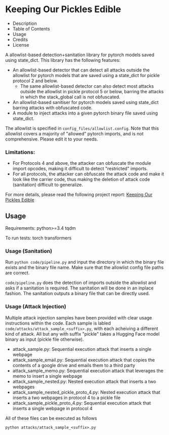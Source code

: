 # Keeping Our Pickles Edible

* Description
* Table of Contents
* Usage
* Credits
* License

A allowlist-based detection+sanitation library for pytorch models saved using state_dict. This library has the following features:
* An allowlist-based detector that can detect all attacks outside the allowlist for pytorch models that are saved using a state_dict for pickle protocol 2 and below. 
  * The same allowlist-based detector can also detect most attacks outside the allowlist in pickle protocol 5 or below, barring the attacks in which the stack_global call is not obfuscated. 
* An allowlist-based sanitiser for pytorch models saved using state_dict barring attacks with obfuscated code. 
* A module to inject attacks into a given pytorch binary file saved using state_dict. 

The allowlist is specified in ```config_files/allowlist.config```. Note that this allowlist covers a majority of "allowed" pytorch imports, and is not comprehensive. Please edit it to your needs. 

### Limitations:
* For Protocols 4 and above, the attacker can obfuscate the module import opcodes, making it difficult to detect "restricted" imports.
* For all protocols, the attacker can obfuscate the attack code and make it look like the carrier code, thus making the deletion of attack code (sanitation) difficult to generalize. 

For more details, please read the following project report: [Keeping Our Pickles Edible](https://drive.google.com/file/d/1TP7_19WM1JuN0CLnzLN0C_GV9kn8Q25R/view?usp=sharing)

## Usage
Requirements:
python>=3.4
tqdm

To run tests:
torch
transformers


### Usage (Sanitation)
Run ```python code/pipeline.py``` and input the directory in which the binary file exists and the binary file name.
Make sure that the allowlist config file paths are correct. 

```code/pipeline.py``` does the detection of imports outside the allowlist and asks if a sanitation is required. 
The sanitation will be done in an inplace fashion. 
The sanitation outputs a binary file that can be directly used.


### Usage (Attack Injection)
Multiple attack injection samples have been provided with clear usage instructions within the code. Each sample is labled ```code/attacks/attack_sample_<suffix>.py```, with each acheiving a different kind of attack. All but any with suffix "pickle" takes a Hugging Face model binary as input (pickle file otherwise).


  - attack_sample.py: Sequential execution attack that inserts a single webpage
  - attack_sample_email.py: Sequential execution attack that copies the contents of a google drive and emails them to a third party
  - attack_sample_memo.py: Sequential execution attack that leverages the memo to insert a single webpage
  - attack_sample_nested.py: Nested execution attack that inserts a two webpages
  - attack_sample_nested_pickle_proto_4.py: Nested execution attack that inserts a two webpages in protocol 4 to a pickle file
  - attack_sample_pickle_proto_4.py: Sequential execution attack that inserts a single webpage in protocol 4


All of these files can be executed as follows

```
python attacks/attack_sample_<suffix>.py
```
